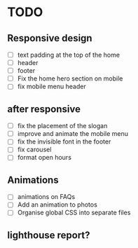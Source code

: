 # TODO

## Responsive design

- [ ]  text padding at the top of the home
- [ ]  header
- [ ]  footer
- [ ]  Fix the home hero section on mobile
- [ ]  fix mobile menu header

## after responsive

- [ ]  fix the placement of the slogan
- [ ]  improve and animate the mobile menu
- [ ]  fix the invisible font in the footer
- [ ]  fix carousel
- [ ]  format open hours

## Animations

- [ ]  animations on FAQs
- [ ]  Add an animation to photos
- [ ]  Organise global CSS into separate files

## lighthouse report?
